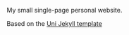 
My small single-page personal website.

Based on the [Uni Jekyll template](https://github.com/brianmaierjr/uni)
